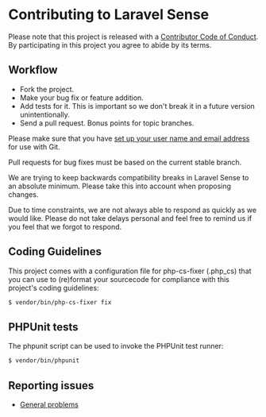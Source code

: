 # Contributing to Laravel Sense

Please note that this project is released with a [Contributor Code of Conduct](CODE_OF_CONDUCT.md). By participating in this project you agree to abide by its terms.

## Workflow

- Fork the project.
- Make your bug fix or feature addition.
- Add tests for it. This is important so we don't break it in a future version unintentionally.
- Send a pull request. Bonus points for topic branches.

Please make sure that you have [set up your user name and email address](http://git-scm.com/book/en/v2/Getting-Started-First-Time-Git-Setup) for use with Git.

Pull requests for bug fixes must be based on the current stable branch.

We are trying to keep backwards compatibility breaks in Laravel Sense to an absolute minimum. Please take this into account when proposing changes.

Due to time constraints, we are not always able to respond as quickly as we would like. Please do not take delays personal and feel free to remind us if you feel that we forgot to respond.

## Coding Guidelines

This project comes with a configuration file for php-cs-fixer (.php_cs) that you can use to (re)format your sourcecode for compliance with this project's coding guidelines:

```sh
$ vendor/bin/php-cs-fixer fix
```

## PHPUnit tests

The phpunit script can be used to invoke the PHPUnit test runner:

```sh
$ vendor/bin/phpunit
```

## Reporting issues

- [General problems](https://github.com/cybercog/laravel-sense/issues)

